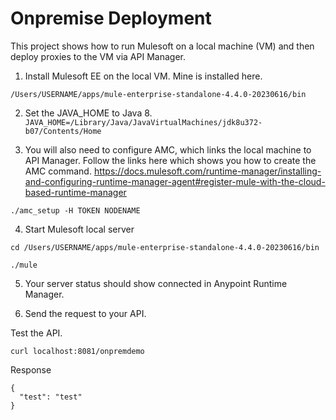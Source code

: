 # Onpremise Deployment

This project shows how to run Mulesoft on a local machine (VM) and then deploy proxies to the VM via API Manager.

1. Install Mulesoft EE on the local VM. Mine is installed here.

`/Users/USERNAME/apps/mule-enterprise-standalone-4.4.0-20230616/bin`

2. Set the JAVA_HOME to Java 8. 
`JAVA_HOME=/Library/Java/JavaVirtualMachines/jdk8u372-b07/Contents/Home`

3. You will also need to configure AMC, which links the local machine to API Manager. Follow the links here which shows you how to create the AMC command.
https://docs.mulesoft.com/runtime-manager/installing-and-configuring-runtime-manager-agent#register-mule-with-the-cloud-based-runtime-manager

`./amc_setup -H TOKEN NODENAME` 
 
4. Start Mulesoft local server
```
cd /Users/USERNAME/apps/mule-enterprise-standalone-4.4.0-20230616/bin

./mule
```

5. Your server status should show connected in Anypoint Runtime Manager.

6. Send the request to your API. 


Test the API.
```
curl localhost:8081/onpremdemo
```

Response
```
{
  "test": "test"
}
```